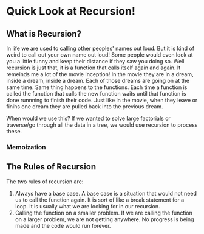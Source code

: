 # Quick Look at Recursion!

## What is Recursion?
In life we are used to calling other peoples' names out loud. But it is kind of weird to call out your own name out loud! Some people would even look at you a little funny and keep their distance if they saw you doing so. Well recursion is just that, it is a function that calls itself again and again. It remeinds me a lot of the movie Inception! In the movie they are in a dream, inside a dream, inside a dream. Each of those dreams are going on at the same time. Same thing happens to the functions. Each time a function is called the function that calls the new function waits until that function is done runnning to finish their code. Just like in the movie, when they leave or finihs one dream they are pulled back into the previous dream. 

When would we use this? If we wanted to solve large factorials or traverse/go through all the data in a tree, we would use recursion to process these. 

### Memoization

## The Rules of Recursion
The two rules of recursion are:

1) Always have a base case. A base case is a situation that would not need us to call the function again. It is sort of like a break statement for a loop. It is usually what we are looking for in our recursion. 
2) Calling the function on a smaller problem. If we are calling the function on a larger problem, we are not getting anywhere. No progress is being made and the code would run forever. 

